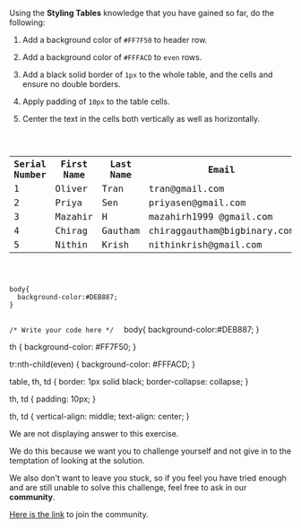 Using the **Styling Tables** knowledge that you have
gained so far, do the following:

  1. Add a background color of `#FF7F50` to header row.
  
  2. Add a background color of `#FFFACD` to `even` rows.

  3. Add a black solid border of `1px` to the whole table,
  and the cells and ensure no double borders.

  4. Apply padding of `10px` to the table cells.

  5. Center the text in the cells both vertically as well as horizontally.

<codeblock language="css" type="exercise" testMode="fixedInput" showSolution="false">
<code>
<panel language="html">
<table>
  <tr>
    <th>Serial Number</th>
    <th>First Name</th>
    <th>Last Name</th>
    <th>Email</th>
    <th>Password</th>
  </tr>
  <tr>
    <td>1</td>
    <td>Oliver</td>
    <td>Tran</td>
    <td>tran@gmail.com</td>
    <td>a42df34s</td>
  </tr>

  <tr>
    <td>2</td>
    <td>Priya</td>
    <td>Sen</td>
    <td>priyasen@gmail.com</td>
    <td>54#NASD232</td>
  </tr>

  <tr>
    <td>3</td>
    <td>Mazahir</td>
    <td>H</td>
    <td>mazahirh1999 @gmail.com</td>
    <td>NASDAQ23@#</td>
  </tr>

  <tr>
    <td>4</td>
    <td>Chirag</td>
    <td>Gautham</td>
    <td>chiraggautham@bigbinary.com</td>
    <td>86rfghju#%</td>
  </tr>

  <tr>
    <td>5</td>
    <td>Nithin</td>
    <td>Krish</td>
    <td>nithinkrish@gmail.com</td>
    <td>62ghytwTTY</td>
  </tr>
</table>
</panel>
<panel language="css">
body{
  background-color:#DEB887;
}

/* Write your code here */
</panel>
</code>
<solution>
body{
  background-color:#DEB887;
}

th {
  background-color: #FF7F50;
}

tr:nth-child(even) {
  background-color: #FFFACD;
}

table, th, td {
  border: 1px solid black;
  border-collapse: collapse;
}

th, td {
  padding: 10px;
}

th, td {
  vertical-align: middle;
  text-align: center;
}
</solution>
</codeblock>

We are not displaying answer to this exercise.

We do this because we want you to challenge yourself
and
not give in to the temptation of looking at the solution.

We also don't want to leave you stuck, so if you feel
you have tried enough and are still unable to solve
this challenge, feel free to ask in our **community**.

[Here is the link](https://join.slack.com/t/bigbinaryacademy/shared_invite/zt-2d8ias5ud-ywkjF1xRyV9Nbne1_sGQag) to join the community.
